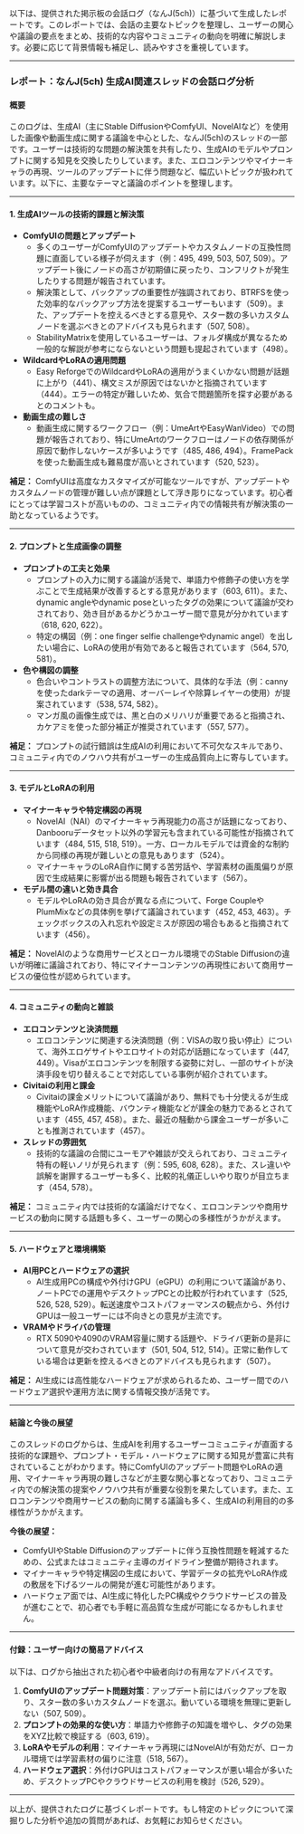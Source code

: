 以下は、提供された掲示板の会話ログ（なんJ(5ch)）に基づいて生成したレポートです。このレポートでは、会話の主要なトピックを整理し、ユーザーの関心や議論の要点をまとめ、技術的な内容やコミュニティの動向を明確に解説します。必要に応じて背景情報も補足し、読みやすさを重視しています。

---

### **レポート：なんJ(5ch) 生成AI関連スレッドの会話ログ分析**

#### **概要**
このログは、生成AI（主にStable DiffusionやComfyUI、NovelAIなど）を使用した画像や動画生成に関する議論を中心とした、なんJ(5ch)のスレッドの一部です。ユーザーは技術的な問題の解決策を共有したり、生成AIのモデルやプロンプトに関する知見を交換したりしています。また、エロコンテンツやマイナーキャラの再現、ツールのアップデートに伴う問題など、幅広いトピックが扱われています。以下に、主要なテーマと議論のポイントを整理します。

---

#### **1. 生成AIツールの技術的課題と解決策**
- **ComfyUIの問題とアップデート**
  - 多くのユーザーがComfyUIのアップデートやカスタムノードの互換性問題に直面している様子が伺えます（例：495, 499, 503, 507, 509）。アップデート後にノードの高さが初期値に戻ったり、コンフリクトが発生したりする問題が報告されています。
  - 解決策として、バックアップの重要性が強調されており、BTRFSを使った効率的なバックアップ方法を提案するユーザーもいます（509）。また、アップデートを控えるべきとする意見や、スター数の多いカスタムノードを選ぶべきとのアドバイスも見られます（507, 508）。
  - StabilityMatrixを使用しているユーザーは、フォルダ構成が異なるため一般的な解説が参考にならないという問題も提起されています（498）。
- **WildcardやLoRAの適用問題**
  - Easy ReforgeでのWildcardやLoRAの適用がうまくいかない問題が話題に上がり（441）、構文ミスが原因ではないかと指摘されています（444）。エラーの特定が難しいため、気合で問題箇所を探す必要があるとのコメントも。
- **動画生成の難しさ**
  - 動画生成に関するワークフロー（例：UmeArtやEasyWanVideo）での問題が報告されており、特にUmeArtのワークフローはノードの依存関係が原因で動作しないケースが多いようです（485, 486, 494）。FramePackを使った動画生成も難易度が高いとされています（520, 523）。

**補足：** ComfyUIは高度なカスタマイズが可能なツールですが、アップデートやカスタムノードの管理が難しい点が課題として浮き彫りになっています。初心者にとっては学習コストが高いものの、コミュニティ内での情報共有が解決策の一助となっているようです。

---

#### **2. プロンプトと生成画像の調整**
- **プロンプトの工夫と効果**
  - プロンプトの入力に関する議論が活発で、単語力や修飾子の使い方を学ぶことで生成結果が改善するとする意見があります（603, 611）。また、dynamic angleやdynamic poseといったタグの効果について議論が交わされており、効き目があるかどうかユーザー間で意見が分かれています（618, 620, 622）。
  - 特定の構図（例：one finger selfie challengeやdynamic angel）を出したい場合に、LoRAの使用が有効であると報告されています（564, 570, 581）。
- **色や構図の調整**
  - 色合いやコントラストの調整方法について、具体的な手法（例：cannyを使ったdarkテーマの適用、オーバーレイや除算レイヤーの使用）が提案されています（538, 574, 582）。
  - マンガ風の画像生成では、黒と白のメリハリが重要であると指摘され、カケアミを使った部分補正が推奨されています（557, 577）。

**補足：** プロンプトの試行錯誤は生成AIの利用において不可欠なスキルであり、コミュニティ内でのノウハウ共有がユーザーの生成品質向上に寄与しています。

---

#### **3. モデルとLoRAの利用**
- **マイナーキャラや特定構図の再現**
  - NovelAI（NAI）のマイナーキャラ再現能力の高さが話題になっており、Danbooruデータセット以外の学習元も含まれている可能性が指摘されています（484, 515, 518, 519）。一方、ローカルモデルでは資金的な制約から同様の再現が難しいとの意見もあります（524）。
  - マイナーキャラのLoRA自作に関する苦労話や、学習素材の画風偏りが原因で生成結果に影響が出る問題も報告されています（567）。
- **モデル間の違いと効き具合**
  - モデルやLoRAの効き具合が異なる点について、Forge CoupleやPlumMixなどの具体例を挙げて議論されています（452, 453, 463）。チェックボックスの入れ忘れや設定ミスが原因の場合もあると指摘されています（456）。

**補足：** NovelAIのような商用サービスとローカル環境でのStable Diffusionの違いが明確に議論されており、特にマイナーコンテンツの再現性において商用サービスの優位性が認められています。

---

#### **4. コミュニティの動向と雑談**
- **エロコンテンツと決済問題**
  - エロコンテンツに関連する決済問題（例：VISAの取り扱い停止）について、海外エロゲサイトやエロサイトの対応が話題になっています（447, 449）。Visaがエロコンテンツを制限する姿勢に対し、一部のサイトが決済手段を切り替えることで対応している事例が紹介されています。
- **Civitaiの利用と課金**
  - Civitaiの課金メリットについて議論があり、無料でも十分使えるが生成機能やLoRA作成機能、バウンティ機能などが課金の魅力であるとされています（455, 457, 458）。また、最近の騒動から課金ユーザーが多いことも推測されています（457）。
- **スレッドの雰囲気**
  - 技術的な議論の合間にユーモアや雑談が交えられており、コミュニティ特有の軽いノリが見られます（例：595, 608, 628）。また、スレ違いや誤解を謝罪するユーザーも多く、比較的礼儀正しいやり取りが目立ちます（454, 578）。

**補足：** コミュニティ内では技術的な議論だけでなく、エロコンテンツや商用サービスの動向に関する話題も多く、ユーザーの関心の多様性がうかがえます。

---

#### **5. ハードウェアと環境構築**
- **AI用PCとハードウェアの選択**
  - AI生成用PCの構成や外付けGPU（eGPU）の利用について議論があり、ノートPCでの運用やデスクトップPCとの比較が行われています（525, 526, 528, 529）。転送速度やコストパフォーマンスの観点から、外付けGPUは一般ユーザーには不向きとの意見が主流です。
- **VRAMやドライバの管理**
  - RTX 5090や4090のVRAM容量に関する話題や、ドライバ更新の是非について意見が交わされています（501, 504, 512, 514）。正常に動作している場合は更新を控えるべきとのアドバイスも見られます（507）。

**補足：** AI生成には高性能なハードウェアが求められるため、ユーザー間でのハードウェア選択や運用方法に関する情報交換が活発です。

---

#### **結論と今後の展望**
このスレッドのログからは、生成AIを利用するユーザーコミュニティが直面する技術的な課題や、プロンプト・モデル・ハードウェアに関する知見が豊富に共有されていることがわかります。特にComfyUIのアップデート問題やLoRAの適用、マイナーキャラ再現の難しさなどが主要な関心事となっており、コミュニティ内での解決策の提案やノウハウ共有が重要な役割を果たしています。また、エロコンテンツや商用サービスの動向に関する議論も多く、生成AIの利用目的の多様性がうかがえます。

**今後の展望：**
- ComfyUIやStable Diffusionのアップデートに伴う互換性問題を軽減するための、公式またはコミュニティ主導のガイドライン整備が期待されます。
- マイナーキャラや特定構図の生成において、学習データの拡充やLoRA作成の敷居を下げるツールの開発が進む可能性があります。
- ハードウェア面では、AI生成に特化したPC構成やクラウドサービスの普及が進むことで、初心者でも手軽に高品質な生成が可能になるかもしれません。

---

#### **付録：ユーザー向けの簡易アドバイス**
以下は、ログから抽出された初心者や中級者向けの有用なアドバイスです。
1. **ComfyUIのアップデート問題対策**：アップデート前にはバックアップを取り、スター数の多いカスタムノードを選ぶ。動いている環境を無理に更新しない（507, 509）。
2. **プロンプトの効果的な使い方**：単語力や修飾子の知識を増やし、タグの効果をXYZ比較で検証する（603, 619）。
3. **LoRAやモデルの利用**：マイナーキャラ再現にはNovelAIが有効だが、ローカル環境では学習素材の偏りに注意（518, 567）。
4. **ハードウェア選択**：外付けGPUはコストパフォーマンスが悪い場合が多いため、デスクトップPCやクラウドサービスの利用を検討（526, 529）。

---

以上が、提供されたログに基づくレポートです。もし特定のトピックについて深掘りした分析や追加の質問があれば、お気軽にお知らせください。